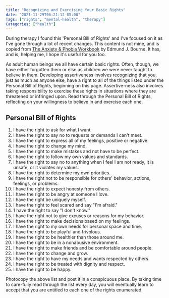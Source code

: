 ```yaml
---
title: "Recognizing and Exercising Your Basic Rights"
date: "2021-11-29T06:21:12-05:00"
Tags: ["rights", "mental-health", "therapy"]
Categories: ["health"] 
---
```


During therapy I found this 'Personal Bill of Rights' and I've focused on it as I've gone through a lot of recent changes. This content is not mine, and is copied from [The Anxiety & Phobia Workbook](https://psychcentralreviews.com/2016/the-anxiety-phobia-workbook/) by Edmund J. Bourne. It has, and is, helping me, I hope it's useful for you too.

<!--more-->

As adult human beings we all have certain basic rights. Often, though, we have either forgotten them or else as children we were never taught to believe in them. Developing assertiveness involves recognizing that you, just as much as anyone else, have a right to all of the things listed under the Personal Bill of Rights, beginning on this page. Assertive-ness also involves taking responsibility to exercise these rights in situations where they are threatened or infringed upon. Read through the Personal Bill of Rights, reflecting on your willingness to believe in and exercise each one. 

## Personal Bill of Rights

1. I have the right to ask for what I want. 
2. I have the right to say no to requests or demands I can't meet. 
3. I have the right to express all of my feelings, positive or negative. 
4. I have the right to change my mind. 
5. I have the right to make mistakes and not have to be perfect. 
6. I have the right to follow my own values and standards. 
7. I have the right to say no to anything when I feel I am not ready, it is unsafe, or it violates my values. 
8. I have the right to determine my own priorities. 
9. I have the right not to be responsible for others' behavior, actions, feelings, or problems. 
10. I have the right to expect honesty from others. 
11. I have the right to be angry at someone I love. 
12. I have the right be uniquely myself.
13. I have the right to feel scared and say "I'm afraid." 
14. 1 have the right to say "I don't know."
15. I have the right not to give excuses or reasons for my behavior. 
16. I have the right to make decisions based on my feelings. 
17. I have the right to my own needs for personal space and time. 
18. I have the right to be playful and frivolous. 
19. I have the right to be healthier than those around me. 
20. I have the right to be in a nonabusive environment. 
21. I have the right to make friends and be comfortable around people. 
22. I have the right to change and grow. 
23. I have the right to have my needs and wants respected by others. 
24. I have the right to be treated with dignity and respect. 
25. I have the right to be happy. 

Photocopy the above list and post it in a conspicuous place. By taking time to care-fully read through the list every day, you will eventually learn to accept that you are entitled to each one of the rights enumerated. 
